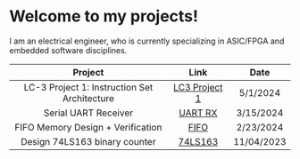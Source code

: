 # Welcome to my projects!

I am an electrical engineer, who is currently specializing in ASIC/FPGA and embedded software disciplines.

| Project | Link | Date
| :---: | :---: | :---: |
| LC-3 Project 1: Instruction Set Architecture | [LC3 Project 1](https://github.com/coolnikitav/nikitas-notebook/tree/main/engineering/lc3-controller-project1) | 5/1/2024
| Serial UART Receiver | [UART RX](https://github.com/coolnikitav/nikitas-notebook/tree/main/engineering/serial-uart-receiver) | 3/15/2024
| FIFO Memory Design + Verification | [FIFO](https://github.com/coolnikitav/nikitas-notebook/tree/main/engineering/fifo) | 2/23/2024
| Design 74LS163 binary counter | [74LS163](https://github.com/coolnikitav/projects/blob/main/74LS163-binary-counter.md) | 11/04/2023
